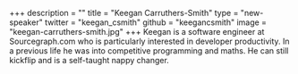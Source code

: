 +++
description = ""
title = "Keegan Carruthers-Smith"
type = "new-speaker"
twitter = "keegan_csmith"
github = "keegancsmith"
image = "keegan-carruthers-smith.jpg"
+++
Keegan is a software engineer at Sourcegraph.com who is particularly interested in developer productivity. In a previous life he was into competitive programming and maths. He can still kickflip and is a self-taught nappy changer.
